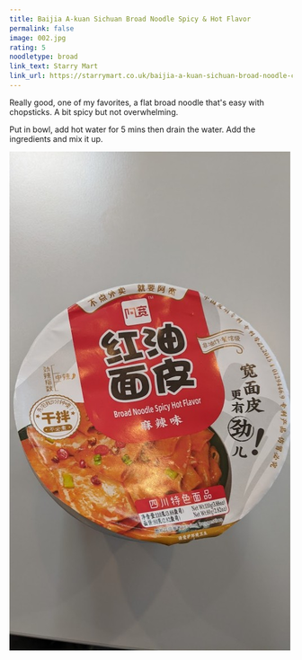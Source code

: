 ```yaml
---
title: Baijia A-kuan Sichuan Broad Noodle Spicy & Hot Flavor
permalink: false
image: 002.jpg
rating: 5
noodletype: broad
link_text: Starry Mart
link_url: https://starrymart.co.uk/baijia-a-kuan-sichuan-broad-noodle-chilli-oil-flavour-spicy-hot-bowl-110g.html
---
```


Really good, one of my favorites, a flat broad noodle that's easy with chopsticks.  A bit spicy but not overwhelming. 

Put in bowl, add hot water for 5 mins then drain the water. Add the ingredients and mix it up.  

![image](images/002.jpg)
